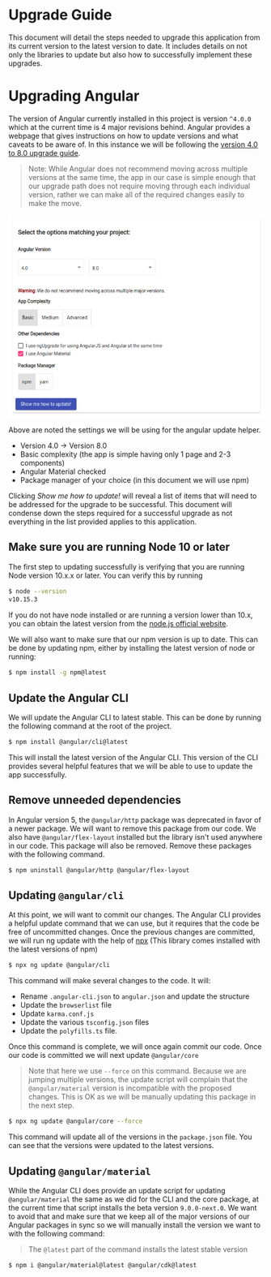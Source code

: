 # Upgrade Guide

This document will detail the steps needed to upgrade this application from
its current version to the latest version to date. It includes details on
not only the libraries to update but also how to successfully implement these
upgrades.

# Upgrading Angular

The version of Angular currently installed in this project is version `^4.0.0`
which at the current time is 4 major revisions behind. Angular provides a
webpage that gives instructions on how to update versions and what caveats to
be aware of. In this instance we will be following the
[version 4.0 to 8.0 upgrade guide](https://update.angular.io/#4.0:8.0).

> Note: While Angular does not recommend moving across multiple versions
> at the same time, the app in our case is simple enough that our upgrade
> path does not require moving through each individual version, rather we can
> make all of the required changes easily to make the move.

![Angular Update Guide version 4.0 -> 8.0](./images/angular-update-4-8.png)

Above are noted the settings we will be using for the angular update helper.

- Version 4.0 -> Version 8.0
- Basic complexity (the app is simple having only 1 page and 2-3 components)
- Angular Material checked
- Package manager of your choice (in this document we will use npm)

Clicking <i>Show me how to update!</i> will reveal a list of items that will
need to be addressed for the upgrade to be successful. This document will
condense down the steps required for a successful upgrade as not everything
in the list provided applies to this application.

## Make sure you are running Node 10 or later

The first step to updating successfully is verifying that you are running
Node version 10.x.x or later. You can verify this by running

```sh
$ node --version
v10.15.3
```

If you do not have node installed or are running a version lower than 10.x,
you can obtain the latest version from the [node.js official website](https://nodejs.org/en/).

We will also want to make sure that our npm version is up to date. This can be
done by updating npm, either by installing the latest version of node or running:

```sh
$ npm install -g npm@latest
```

## Update the Angular CLI

We will update the Angular CLI to latest stable. This can be done by running
the following command at the root of the project.

```sh
$ npm install @angular/cli@latest
```

This will install the latest version of the Angular CLI. This version of the
CLI provides several helpful features that we will be able to use to update
the app successfully.

## Remove unneeded dependencies

In Angular version 5, the `@angular/http` package was deprecated in favor of
a newer package. We will want to remove this package from our code. We also
have `@angular/flex-layout` installed but the library isn't used anywhere in
our code. This package will also be removed. Remove these packages with the
following command.

```sh
$ npm uninstall @angular/http @angular/flex-layout
```

## Updating `@angular/cli`

At this point, we will want to commit our changes. The Angular CLI provides
a helpful update command that we can use, but it requires that the code
be free of uncommitted changes. Once the previous changes are committed,
we will run ng update with the help of [npx](https://www.npmjs.com/package/npx)
(This library comes installed with the latest versions of npm)

```sh
$ npx ng update @angular/cli
```

This command will make several changes to the code. It will:

- Rename `.angular-cli.json` to `angular.json` and update the structure
- Update the `browserlist` file
- Update `karma.conf.js`
- Update the various `tsconfig.json` files
- Update the `polyfills.ts` file.

Once this command is complete, we will once again commit our code. Once
our code is committed we will next update `@angular/core`

> Note that here we use `--force` on this command. Because we are jumping multiple
> versions, the update script will complain that the `@angular/material` version
> is incompatible with the proposed changes. This is OK as we will be manually
> updating this package in the next step.

```sh
$ npx ng update @angular/core --force
```

This command will update all of the versions in the `package.json` file. You
can see that the versions were updated to the latest versions.

## Updating `@angular/material`

While the Angular CLI does provide an update script for updating `@angular/material`
the same as we did for the CLI and the core package, at the current time that
script installs the beta version `9.0.0-next.0`. We want to avoid that and make
sure that we keep all of the major versions of our Angular packages in sync
so we will manually install the version we want to with the following command:

> The `@latest` part of the command installs the latest stable version

```sh
$ npm i @angular/material@latest @angular/cdk@latest
```
